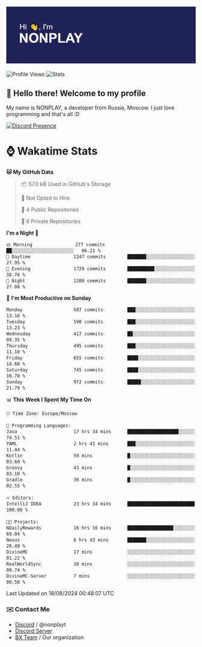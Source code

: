 ![Discord Presence](./header.png)
<br></br>
![Profile Views](https://komarev.com/ghpvc/?username=NONPLAYT&color=blue&style=for-the-badge)
![Stats](https://img.shields.io/badge/0%25-OPTIMIZED-orange?style=for-the-badge)


## :wave: Hello there! Welcome to my profile

My name is NONPLAY, a developer from Russia, Moscow. I just love programming and that's all :D

[![Discord Presence](https://lanyard.cnrad.dev/api/597087584090587177?showDisplayName=true)](https://discord.com/users/597087584090587177) 

# ⌚ Wakatime Stats

<!--START_SECTION:waka-->
**🐱 My GitHub Data** 

> 📦 57.0 kB Used in GitHub's Storage 
 > 
> 🚫 Not Opted to Hire
 > 
> 📜 4 Public Repositories 
 > 
> 🔑 6 Private Repositories 
 > 
**I'm a Night 🦉** 

```text
🌞 Morning                277 commits         ██░░░░░░░░░░░░░░░░░░░░░░░   06.21 % 
🌆 Daytime                1247 commits        ███████░░░░░░░░░░░░░░░░░░   27.95 % 
🌃 Evening                1729 commits        ██████████░░░░░░░░░░░░░░░   38.76 % 
🌙 Night                  1208 commits        ███████░░░░░░░░░░░░░░░░░░   27.08 % 
```
📅 **I'm Most Productive on Sunday** 

```text
Monday                   587 commits         ███░░░░░░░░░░░░░░░░░░░░░░   13.16 % 
Tuesday                  590 commits         ███░░░░░░░░░░░░░░░░░░░░░░   13.23 % 
Wednesday                417 commits         ██░░░░░░░░░░░░░░░░░░░░░░░   09.35 % 
Thursday                 495 commits         ███░░░░░░░░░░░░░░░░░░░░░░   11.10 % 
Friday                   655 commits         ████░░░░░░░░░░░░░░░░░░░░░   14.68 % 
Saturday                 745 commits         ████░░░░░░░░░░░░░░░░░░░░░   16.70 % 
Sunday                   972 commits         █████░░░░░░░░░░░░░░░░░░░░   21.79 % 
```


📊 **This Week I Spent My Time On** 

```text
🕑︎ Time Zone: Europe/Moscow

💬 Programming Languages: 
Java                     17 hrs 34 mins      ███████████████████░░░░░░   74.51 % 
YAML                     2 hrs 41 mins       ███░░░░░░░░░░░░░░░░░░░░░░   11.44 % 
Kotlin                   50 mins             █░░░░░░░░░░░░░░░░░░░░░░░░   03.60 % 
Groovy                   43 mins             █░░░░░░░░░░░░░░░░░░░░░░░░   03.10 % 
Gradle                   36 mins             █░░░░░░░░░░░░░░░░░░░░░░░░   02.55 % 

🔥 Editors: 
IntelliJ IDEA            23 hrs 34 mins      █████████████████████████   100.00 % 

🐱‍💻 Projects: 
NDailyRewards            16 hrs 16 mins      █████████████████░░░░░░░░   69.04 % 
Nexus                    6 hrs 43 mins       ███████░░░░░░░░░░░░░░░░░░   28.49 % 
DivineMC                 17 mins             ░░░░░░░░░░░░░░░░░░░░░░░░░   01.22 % 
RealWorldSync            10 mins             ░░░░░░░░░░░░░░░░░░░░░░░░░   00.74 % 
DivineMC-Server          7 mins              ░░░░░░░░░░░░░░░░░░░░░░░░░   00.50 % 
```


 Last Updated on 18/08/2024 00:48:07 UTC
<!--END_SECTION:waka-->

### ✉️ Contact Me

- [Discord](https://discord.com/users/597087584090587177) / @nonplayt
- [Discord Server](https://discord.gg/p7cxhw7E2M)
- [BX Team](https://github.com/BX-Team) / Our organization
